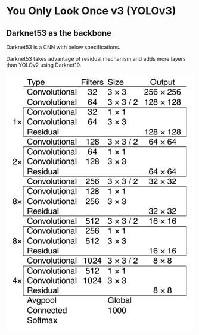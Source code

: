 # You Only Look Once v3 (YOLOv3)


## Darknet53 as the backbone

Darknet53 is a CNN with below specifications.

Darknet53 takes advantage of residual mechanism and adds more layers than YOLOv2 using Darknet19.

![darknet53](imgs/darknet53.png "darknet53")
